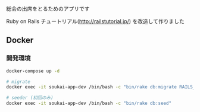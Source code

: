 総会の出席をとるためのアプリです

Ruby on Rails チュートリアル(http://railstutorial.jp/) を改造して作りました

## Docker

### 開発環境

```sh
docker-compose up -d

# migrate
docker exec -it soukai-app-dev /bin/bash -c "bin/rake db:migrate RAILS_ENV=development"

# seeder (初回のみ)
docker exec -it soukai-app-dev /bin/bash -c "bin/rake db:seed"
```
